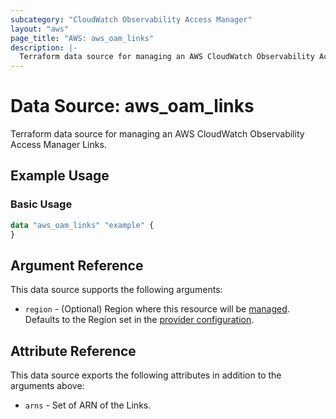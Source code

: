 ```yaml
---
subcategory: "CloudWatch Observability Access Manager"
layout: "aws"
page_title: "AWS: aws_oam_links"
description: |-
  Terraform data source for managing an AWS CloudWatch Observability Access Manager Links.
---
```


# Data Source: aws_oam_links

Terraform data source for managing an AWS CloudWatch Observability Access Manager Links.

## Example Usage

### Basic Usage

```terraform
data "aws_oam_links" "example" {
}
```

## Argument Reference

This data source supports the following arguments:

* `region` - (Optional) Region where this resource will be [managed](https://docs.aws.amazon.com/general/latest/gr/rande.html#regional-endpoints). Defaults to the Region set in the [provider configuration](https://registry.terraform.io/providers/hashicorp/aws/latest/docs#aws-configuration-reference).

## Attribute Reference

This data source exports the following attributes in addition to the arguments above:

* `arns` - Set of ARN of the Links.
